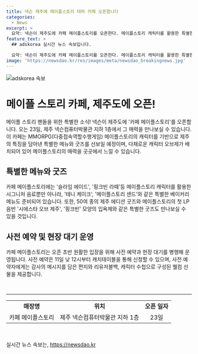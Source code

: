 ```yaml
---
title: 넥슨 제주에 메이플스토리 테마 카페 오픈합니다
categories:
  - News
excerpt: >
  요약: 넥슨이 제주도에 카페 메이플스토리를 오픈한다. 메이플스토리 캐릭터를 활용한 특별한 메뉴와 굿즈를 선보일 예정이며, 다양한 제주 에디션 굿즈와 LP 음반 등이 준비돼 있다. 사전 예약으로 원활한 입장을 돕고, 예약자에게는 특별한 선물이 제공된다. 클릭하여 카페 메이플스토리의 매력을 만나보자!
feature_text: >
  ## adskorea 실시간 뉴스 속보입니다.

  요약: 넥슨이 제주도에 카페 메이플스토리를 오픈한다. 메이플스토리 캐릭터를 활용한 특별한 메뉴와 굿즈를 선보일 예정이며, 다양한 제주 에디션 굿즈와 LP 음반 등이 준비돼 있다. 사전 예약으로 원활한 입장을 돕고, 예약자에게는 특별한 선물이 제공된다. 클릭하여 카페 메이플스토리의 매력을 만나보자!
image: 'https://newsdao.kr/res/images/meta/newsdao_breakingnews.jpg'
---
```


<p><img src="https://newsdao.kr/res/images/meta/newsdao_breakingnews.jpg" alt="adskorea 속보" /></p>

<h1>메이플 스토리 카페, 제주도에 오픈!</h1>

<p data-ke-size="size16">메이플 스토리 팬들을 위한 특별한 소식! 넥슨이 제주도에 '카페 메이플스토리'를 오픈합니다. 오는 23일, 제주 넥슨컴퓨터박물관 지하 1층에서 그 매력을 만나보실 수 있습니다. 이 카페는 MMORPG(다중접속역할수행게임) 메이플스토리의 캐릭터를 기반으로 제주의 특징을 담아낸 특별한 메뉴와 굿즈를 선보일 예정이며, 다채로운 캐릭터 오브제가 배치되어 있어 메이플스토리의 매력을 곳곳에서 느낄 수 있습니다.</p>

<h2 data-ke-size="size26">특별한 메뉴와 굿즈</h2>

<p data-ke-size="size16">카페 메이플스토리에는 '슬라임 에이드', '핑크빈 라떼'등 메이플스토리 캐릭터를 활용한 시그니처 음료뿐만 아니라, '테니 케이크', '메이플스토리 샌드'와 같은 특별한 베이커리 메뉴도 준비되어 있습니다. 또한, 50여 종의 제주 에디션 굿즈와 메이플스토리의 첫 LP 음반 '시에스타 오브 제주', '핑크빈' 모양의 입욕제와 같은 특별한 굿즈도 만나보실 수 있을 것입니다.</p>

<h2 data-ke-size="size26">사전 예약 및 현장 대기 운영</h2>

<p data-ke-size="size16">카페 메이플스토리는 오픈 초반 원활한 입장을 위해 사전 예약과 현장 대기를 병행해 운영됩니다. 사전 예약은 11일 낮 12시부터 캐치테이블을 통해 신청할 수 있으며, 사전 예약자에게는 감사의 메시지를 담은 편지와 리유저블백, 캐릭터 수첩으로 구성된 웰컴 선물을 제공합니다.</p>

<p data-ke-size="size16">&nbsp;</p>

<hr>

<table>
<tbody>
<tr>
<td style="text-align: center; height: 17px;"><b>매장명</b></td>
<td style="text-align: center; height: 17px;"><b>위치</b></td>
<td style="text-align: center; height: 17px;"><b>오픈 일자</b></td>
</tr>
<tr>
<td style="text-align: center;">카페 메이플스토리</td>
<td style="text-align: center;">제주 넥슨컴퓨터박물관 지하 1층</td>
<td style="text-align: center;">23일</td>
</tr>
</tbody>
</table>

<p data-ke-size="size16">&nbsp;</p>
실시간 뉴스 속보는, <a href="https://newsdao.kr" rel="dofollow">https://newsdao.kr</a>



